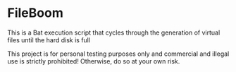 # FileBoom
This is a Bat execution script that cycles through the generation of virtual files until the hard disk is full

This project is for personal testing purposes only and commercial and illegal use is strictly prohibited! Otherwise, do so at your own risk.
